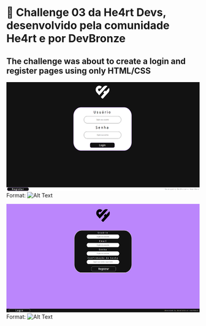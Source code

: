 # :rocket: Challenge 03 da He4rt Devs, desenvolvido pela comunidade He4rt e por DevBronze

## The challenge was about to create a login and register pages using only HTML/CSS

![Login Page](./public/images/login-page.png)
Format: ![Alt Text]('https://github.com/midhatdrops/he4rtlabs-challenges-03/tree/midhatdrops/he4rtlabs-challenges-03-resolution)

![Register Page](./public/images/register-page.png)
Format: ![Alt Text]('https://github.com/midhatdrops/he4rtlabs-challenges-03/tree/midhatdrops/he4rtlabs-challenges-03-resolution)
